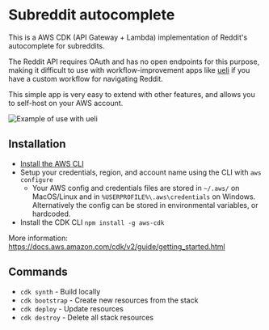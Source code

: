 # Subreddit autocomplete

This is a AWS CDK (API Gateway + Lambda) implementation of Reddit's autocomplete
for subreddits.

The Reddit API requires OAuth and has no open endpoints for this purpose, making
it difficult to use with workflow-improvement apps like
[ueli](https://ueli.app/#/) if you have a custom workflow for navigating Reddit.

This simple app is very easy to extend with other features, and allows you to
self-host on your AWS account.

![Example of use with ueli](https://github.com/Rytchet/sub-autocomplete/blob/main/assets/example.png?raw=true)

## Installation

- [Install the AWS CLI](https://docs.aws.amazon.com/cli/latest/userguide/getting-started-install.html)
- Setup your credentials, region, and account name using the CLI with
  `aws configure`
  - Your AWS config and credentials files are stored in `~/.aws/` on MacOS/Linux
    and in `%USERPROFILE%\.aws\credentials` on Windows. Alternatively the config
    can be stored in environmental variables, or hardcoded.
- Install the CDK CLI `npm install -g aws-cdk`

More information: https://docs.aws.amazon.com/cdk/v2/guide/getting_started.html

## Commands

- `cdk synth` - Build locally
- `cdk bootstrap` - Create new resources from the stack
- `cdk deploy` - Update resources
- `cdk destroy` - Delete all stack resources
